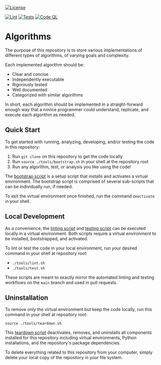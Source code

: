 <!-- General Badges -->
[![License](https://img.shields.io/github/license/iansantagata/algorithms?label=License&color=yellow)](LICENSE)
<!-- Developmental Badges -->
[![Lint](https://github.com/iansantagata/algorithms/actions/workflows/lint.yml/badge.svg)](https://github.com/iansantagata/algorithms/actions/workflows/lint.yml)
[![Tests](https://github.com/iansantagata/algorithms/actions/workflows/test.yml/badge.svg)](https://github.com/iansantagata/algorithms/actions/workflows/test.yml)
[![Code QL](https://github.com/iansantagata/algorithms/actions/workflows/codeql.yml/badge.svg)](https://github.com/iansantagata/algorithms/actions/workflows/codeql.yml)

# Algorithms

The purpose of this repository is to store various implementations of different types of algorithms, of varying goals and complexity.

Each implemented algorithm should be:
- Clear and concise
- Independently executable
- Rigorously tested
- Well documented
- Categorized with similar algorithms

In short, each algorithm should be implemented in a straight-forward enough way that a novice programmer could understand, replicate, and execute each algorithm as needed.

## Quick Start

To get started with running, analyzing, developing, and/or testing the code in this repository:

1. Run `git clone` on this repository to get the code locally
2. Run `source ./tools/bootstrap.sh` in your shell at the repository root
3. Run any algorithm, test, or analysis you like using the code!

The [bootstrap script](tools/bootstrap.sh) is a setup script that installs and activates a virtual environment.  The bootstrap script is comprised of several sub-scripts that can be individually run, if needed.

To exit the virtual environment once finished, run the command `deactivate` in your shell.

## Local Development

As a convenience, the [linting script](tools/lint.sh) and [testing script](tools/test.sh) can be executed locally in a virtual environment.  Both scripts require a virtual environment to be installed, bootstrapped, and activated.

To lint or test the code in your local environment, run your desired command in your shell at repository root:

- `./tools/lint.sh`
- `./tools/test.sh`

These scripts are meant to exactly mirror the automated linting and testing workflows on the `main` branch and used in pull requests.

## Uninstallation

To remove only the virtual environment but keep the code locally, run this command in your shell at repository root:

`source ./tools/teardown.sh`

This [teardown script](tools/teardown.sh) deactivates, removes, and uninstalls all components installed for this repository including virtual environments, Python installations, and the repository's package dependencies.

To delete everything related to this repository from your computer, simply delete your local copy of the repository in your file system.
